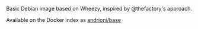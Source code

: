 Basic Debian image based on Wheezy, inspired by @thefactory's approach.

Available on the Docker index as [andrioni/base](https://index.docker.io/u/andrioni/base/)
